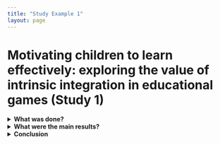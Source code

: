 ```yaml
---
title: "Study Example 1"
layout: page
---
```

# Motivating children to learn effectively: exploring the value of intrinsic integration in educational games (Study 1)

<details>
    <summary><b>What was done?</b></summary>
    <p> The first study in the article by Habgood and Ainsworth (2011) investigates the differences between intrinsic and extrinsic teaching materials integrated into an educational video game. The game, Zombie Division, is aimed towards 7–11-year-olds and is focused on teaching division. In the game, the player must pick which weapon to use to beat the skeletons in the room. The player has to pick one of three available weapons, in order to defeat the skeletons. In the intrinsic version of the game, the skeletons have a number on their chest and the players can pick the right weapon based on what the divisor of that number is. In the extrinsic version of the game, the weapon is chosen based on symbols on the skeletons’ chests, and the mathematical task is presented as a multiple-choice question at the end of each room. Thus, in the intrinsic version the educational content is directly integrated into the gameplay, while in the extrinsic version it is disconnected from the tasks of the game.</p>
    <p> The study included a total of 58 participants (30 girls and 28 boys) aged 7 years 1 month to 8 years 10 months. The study used a two-factor mixed design, meaning that the children were divided into three groups for the intrinsic, extrinsic and control conditions so that the gender, age and pre-test score of the children between those groups did not differ. The game in the control group only included fighting the skeletons with the given symbols, without the added multiple-choice questions. Additionally, the children all completed a pre, post and delayed test. The test was completed on a computer and included 63 multiple choice questions with four answer options. After the first three questions that were used for interface practice, the children had 15 minutes to finish the questionnaires.</p>
    <p> The study started with a pre-test, which was followed by two game sessions. After the first game sessions, the groups went through a teacher led reflection, which consisted of more traditional teaching content for division calculations. After the reflection, the children had more game sessions, and the post-test. Lastly, they had the final game session to bring the total game time up to 135 minutes, followed by the delayed test. The tests and the game sessions were spread over 34 days. </p>
</details>


<details>
    <summary><b>What were the main results?</b></summary>
    <p>The study found a significant main effect of time. The post-test scores were higher than the pre-test scores. However, the post-test scores and delayed-test scores did not show a significant difference. Additionally, a time by game interaction was found, showing that all groups improved over time. The intrinsic group significantly improved from the pre-test to the post-test (mean 15.91, p <0.001), as well as from the post-test to the delayed test (mean 7.04, p <0.04). The extrinsic group only improved from the pre-test to the post-test (mean 10.97, p <0.006), and the control group improved between the pre-test and the delayed test (mean 8.78, p <0.03). Lastly, it was found that the intrinsic group scored significantly higher than the extrinsic group or the control group.</p>
</details>


<details>
    <summary><b>Conclusion</b></summary>
    <p>In conclusion, the study shows that the intrinsic integration of educational content might be more effective and preferable to extrinsic integration, since it seems to provide better learning outcomes. This could be explained through increased attention, arousal, and affect, which are all believed to lead to higher learning performance. Additionally, it is possible that the children in the intrinsic game condition implemented better strategies to solve the calculations, as it has been shown that fantasy games can inspire children to use more systematic strategies as well as to express more exploratory behaviour. Furthermore, the improvement in the control condition, supported by the teacher’s statements, implies that the motivational factor from participating in the game sessions is a good indicator for the use of educational games in schools.</p>
</details>

